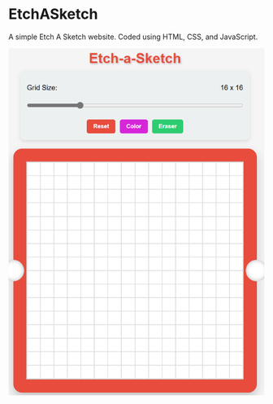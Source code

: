 # EtchASketch
<p>A simple Etch A Sketch website. Coded using HTML, CSS, and JavaScript.</p>
<img src="images/etch.png">

